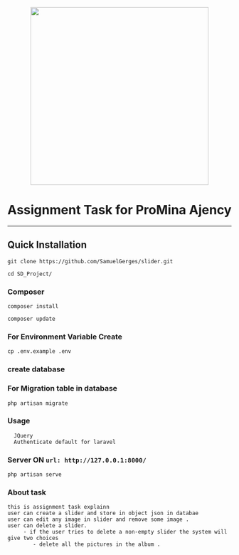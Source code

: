 <p align="center"><a href="https://laravel.com" target="_blank"><img src="https://raw.githubusercontent.com/laravel/art/master/logo-lockup/5%20SVG/2%20CMYK/1%20Full%20Color/laravel-logolockup-cmyk-red.svg" width="400"></a></p>
<h1 align="center">Assignment Task for ProMina Ajency</h1>
<hr>


## Quick Installation

    git clone https://github.com/SamuelGerges/slider.git

    cd SD_Project/
    
### Composer
    
    composer install
    
    composer update
    
    
### For Environment Variable Create
 
    cp .env.example .env
 
 ### create database    
 ### For Migration table in database 
 
    php artisan migrate
    
 ### Usage 
      JQuery
      Authenticate default for laravel 
      
    
### Server ON ```url: http://127.0.0.1:8000/```

    php artisan serve

### About task 

    this is assignment task explainn 
    user can create a slider and store in object json in databae 
    user can edit any image in slider and remove some image .
    user can delete a slider.
         - if the user tries to delete a non-empty slider the system will give two choices
            - delete all the pictures in the album .
